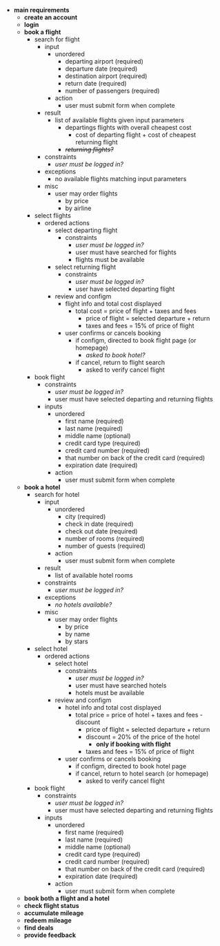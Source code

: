 * **main requirements**
    * **create an account**
    * **login**
    * **book a flight**
        * search for flight
            * input
                * unordered
                    * departing airport (required)
                    * departure date (required)
                    * destination airport (required)
                    * return date (required)
                    * number of passengers (required)
                * action
                    * user must submit form when complete
            * result
                * list of available flights given input parameters
                    * departings flights with overall cheapest cost
                        * cost of departing flight + cost of cheapest returning flight
                    * ~~*returning flights?*~~
            * constraints
                * *user must be logged in?*
            * exceptions
                * no available flights matching input parameters
            * misc
                * user may order flights
                    * by price
                    * by airline
        * select flights
            * ordered actions
                * select departing flight
                    * constraints
                        * *user must be logged in?*
                        * user must have searched for flights
                        * flights must be available
                * select returning flight
                    * constraints
                        * *user must be logged in?*
                        * user have selected departing flight
                * review and configm
                    * flight info and total cost displayed
                        * total cost = price of flight + taxes and fees
                            * price of flight = selected departure + return
                            * taxes and fees = 15% of price of flight
                    * user confirms or cancels booking
                        * if configm, directed to book flight page (or homepage)
                            * *asked to book hotel?*
                        * if cancel, return to flight search
                            * asked to verify cancel flight
        * book flight
            * constraints
                * *user must be logged in?*
                * user must have selected departing and returning flights
            * inputs
                * unordered
                    * first name (required)
                    * last name (required)
                    * middle name (optional)
                    * credit card type (required)
                    * credit card number (required)
                    * that number on back of the credit card (required)
                    * expiration date (required)
                * action
                    * user must submit form when complete
    * **book a hotel**
        * search for hotel
            * input
                * unordered
                    * city (required)
                    * check in date (required)
                    * check out date (required)
                    * number of rooms (required)
                    * number of guests (required)
                * action
                    * user must submit form when complete
            * result
                * list of available hotel rooms
            * constraints
                * *user must be logged in?*
            * exceptions
                * *no hotels available?*
            * misc
                * user may order flights
                    * by price
                    * by name
                    * by stars
        * select hotel
            * ordered actions
                * select hotel
                    * constraints
                        * *user must be logged in?*
                        * user must have searched hotels
                        * hotels must be available
                * review and configm
                    * hotel info and total cost displayed
                        * total price = price of hotel + taxes and fees - discount
                            * price of flight = selected departure + return
                            * discount = 20% of the price of the hotel
                                * **only if booking with flight**
                            * taxes and fees = 15% of price of flight
                    * user confirms or cancels booking
                        * if configm, directed to book hotel page
                        * if cancel, return to hotel search (or homepage)
                            * asked to verify cancel flight
        * book flight
            * constraints
                * *user must be logged in?*
                * user must have selected departing and returning flights
            * inputs
                * unordered
                    * first name (required)
                    * last name (required)
                    * middle name (optional)
                    * credit card type (required)
                    * credit card number (required)
                    * that number on back of the credit card (required)
                    * expiration date (required)
                * action
                    * user must submit form when complete
    * **book both a flight and a hotel**
    * **check flight status**
    * **accumulate mileage**
    * **redeem mileage**
    * **find deals**
    * **provide feedback**
